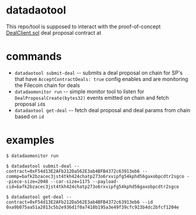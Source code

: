 # datadaotool

This repo/tool is supposed to interact with the proof-of-concept [DealClient.sol](https://github.com/nonsense/fevm-hardhat-kit/blob/nonsense/deal-client-contract/contracts/basic-deal-client/DealClient.sol) deal proposal contract at

# commands

- `datadaotool submit-deal` -- submits a deal proposal on chain for SP's that have `AcceptContractDeals: true` config enables and are monitoring the Filecoin chain for deals
- `datadaomonitor run` -- simple monitor tool to listen for `DealProposalCreate(bytes32)` events emitted on chain and fetch proposal `id`s
- `datadaotool get-deal` -- fetch deal proposal and deal params from chain based on `id`

# examples

```
$ datadaomonitor run

$ datadaotool submit-deal --contract=0xF54d13E2AFb212Da562E3ab4BFB4372c63913eb6 --commp=bafk2bzacec3jst4tkh424chatp273o6rxvipfg54kphd56gaxobpcdtr2sgco --piece-size=2048 --car-size=1175 --payload-cid=bafk2bzacec3jst4tkh424chatp273o6rxvipfg54kphd56gaxobpcdtr2sgco

$ datadaotool get-deal --contract=0xF54d13E2AFb212Da562E3ab4BFB4372c63913eb6 --id 0xa9b075aa51a2013c5b2e936d1f0a7418b195a3e49f39cfc923b4dc2bfcf1204e
```
